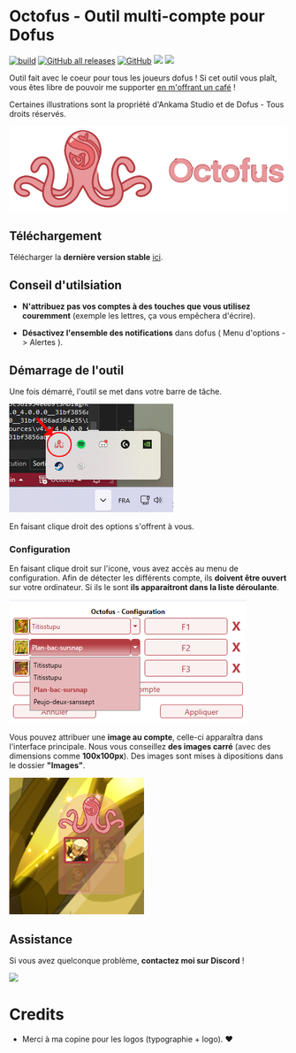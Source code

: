 # Octofus - Outil multi-compte pour Dofus

[![build](https://github.com/veeenu/eldenring-practice-tool/actions/workflows/build.yml/badge.svg)](https://github.com/veeenu/eldenring-practice-tool/actions)
[![GitHub all releases](https://img.shields.io/github/downloads/rls606/Octofus/total)](https://github.com/rls606/Octofus/releases/latest)
[![GitHub](https://img.shields.io/github/license/veeenu/eldenring-practice-tool)](https://github.com/veeenu/eldenring-practice-tool/blob/main/LICENSE) 
![](https://dcbadge.limes.pink/api/shield/263688024267685889?style=flat-square)
<a href="https://www.buymeacoffee.com/rls606"><img style="height: 50px" src="https://img.buymeacoffee.com/button-api/?text=Buy me a coffee&emoji=&slug=rls606&button_colour=FF5F5F&font_colour=ffffff&font_family=Cookie&outline_colour=000000&coffee_colour=FFDD00" /></a>

Outil fait avec le coeur pour tous les joueurs dofus !
Si cet outil vous plaît, vous êtes libre de pouvoir me supporter [en m'offrant un café]("https://www.buymeacoffee.com/rls606") !

Certaines illustrations sont la propriété d'Ankama Studio et de Dofus - Tous droits réservés.

![Screenshot](Octofus/repository/logo.png)

## Téléchargement

Télécharger la **dernière version stable** [ici](https://github.com/veeenu/eldenring-practice-tool/releases/latest).

## Conseil d'utilsiation

- **N'attribuez pas vos comptes à des touches que vous utilisez couremment** (exemple les lettres, ça vous empêchera d'écrire).

- **Désactivez l'ensemble des notifications** dans dofus ( Menu d'options -> Alertes ).

## Démarrage de l'outil

Une fois démarré, l'outil se met dans votre barre de tâche.

![Screenshot](Octofus/repository/notifyIcon.png)

En faisant clique droit des options s'offrent à vous.

### Configuration

En faisant clique droit sur l'icone, vous avez accès au menu de configuration. Afin de détecter les différents compte, ils **doivent être ouvert** sur votre ordinateur. Si ils le sont **ils apparaitront dans la liste déroulante**.

![Screenshot](Octofus/repository/configuration.png)

Vous pouvez attribuer une **image au compte**, celle-ci apparaîtra dans l'interface principale. Nous vous conseillez **des images carré** (avec des dimensions comme **100x100px**). Des images sont mises à dipositions dans le dossier **"Images"**.

![Screenshot](Octofus/repository/mainWindow.png)
## Assistance

Si vous avez quelconque problème, **contactez moi sur Discord** !

![](https://dcbadge.limes.pink/api/shield/263688024267685889?style=flat-square)

# Credits

- Merci à ma copine pour les logos (typographie + logo). ❤️